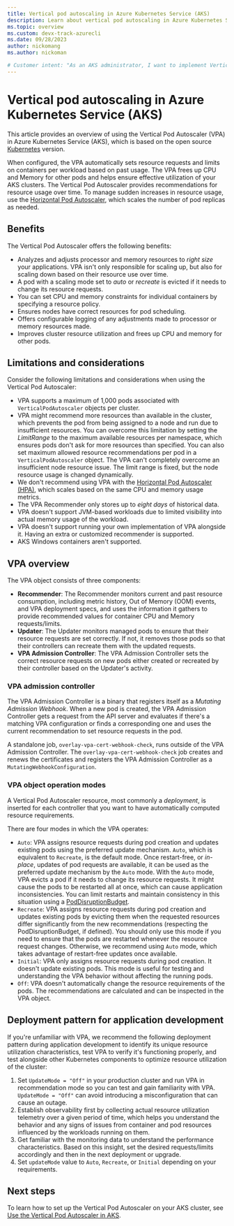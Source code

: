 ```yaml
---
title: Vertical pod autoscaling in Azure Kubernetes Service (AKS)
description: Learn about vertical pod autoscaling in Azure Kubernetes Service (AKS) using the Vertical Pod Autoscaler (VPA).
ms.topic: overview
ms.custom: devx-track-azurecli
ms.date: 09/28/2023
author: nickomang
ms.author: nickoman

# Customer intent: "As an AKS administrator, I want to implement Vertical Pod Autoscaler so that I can optimize resource allocation for my containers based on usage patterns, enhancing overall cluster efficiency and performance."
---
```


# Vertical pod autoscaling in Azure Kubernetes Service (AKS)

This article provides an overview of using the Vertical Pod Autoscaler (VPA) in Azure Kubernetes Service (AKS), which is based on the open source [Kubernetes](https://github.com/kubernetes/autoscaler/tree/master/vertical-pod-autoscaler) version.

When configured, the VPA automatically sets resource requests and limits on containers per workload based on past usage. The VPA frees up CPU and Memory for other pods and helps ensure effective utilization of your AKS clusters. The Vertical Pod Autoscaler provides recommendations for resource usage over time. To manage sudden increases in resource usage, use the [Horizontal Pod Autoscaler][horizontal-pod-autoscaling], which scales the number of pod replicas as needed.

## Benefits

The Vertical Pod Autoscaler offers the following benefits:

* Analyzes and adjusts processor and memory resources to *right size* your applications. VPA isn't only responsible for scaling up, but also for scaling down based on their resource use over time.
* A pod with a scaling mode set to *auto* or *recreate* is evicted if it needs to change its resource requests.
* You can set CPU and memory constraints for individual containers by specifying a resource policy.
* Ensures nodes have correct resources for pod scheduling.
* Offers configurable logging of any adjustments made to processor or memory resources made.
* Improves cluster resource utilization and frees up CPU and memory for other pods.

## Limitations and considerations

Consider the following limitations and considerations when using the Vertical Pod Autoscaler:

* VPA supports a maximum of 1,000 pods associated with `VerticalPodAutoscaler` objects per cluster.
* VPA might recommend more resources than available in the cluster, which prevents the pod from being assigned to a node and run due to insufficient resources. You can overcome this limitation by setting the *LimitRange* to the maximum available resources per namespace, which ensures pods don't ask for more resources than specified. You can also set maximum allowed resource recommendations per pod in a `VerticalPodAutoscaler` object. The VPA can't completely overcome an insufficient node resource issue. The limit range is fixed, but the node resource usage is changed dynamically.
* We don't recommend using VPA with the [Horizontal Pod Autoscaler (HPA)][horizontal-pod-autoscaler-overview], which scales based on the same CPU and memory usage metrics.
* The VPA Recommender only stores up to *eight days* of historical data.
* VPA doesn't support JVM-based workloads due to limited visibility into actual memory usage of the workload.
* VPA doesn't support running your own implementation of VPA alongside it. Having an extra or customized recommender is supported.
* AKS Windows containers aren't supported.

## VPA overview

The VPA object consists of three components:

* **Recommender**: The Recommender monitors current and past resource consumption, including metric history, Out of Memory (OOM) events, and VPA deployment specs, and uses the information it gathers to provide recommended values for container CPU and Memory requests/limits.
* **Updater**: The Updater monitors managed pods to ensure that their resource requests are set correctly. If not, it removes those pods so that their controllers can recreate them with the updated requests.
* **VPA Admission Controller**: The VPA Admission Controller sets the correct resource requests on new pods either created or recreated by their controller based on the Updater's activity.

### VPA admission controller

The VPA Admission Controller is a binary that registers itself as a *Mutating Admission Webhook*. When a new pod is created, the VPA Admission Controller gets a request from the API server and evaluates if there's a matching VPA configuration or finds a corresponding one and uses the current recommendation to set resource requests in the pod.

A standalone job, `overlay-vpa-cert-webhook-check`, runs outside of the VPA Admission Controller. The `overlay-vpa-cert-webhook-check` job creates and renews the certificates and registers the VPA Admission Controller as a `MutatingWebhookConfiguration`.

### VPA object operation modes

A Vertical Pod Autoscaler resource, most commonly a *deployment*, is inserted for each controller that you want to have automatically computed resource requirements.

There are four modes in which the VPA operates:

* `Auto`: VPA assigns resource requests during pod creation and updates existing pods using the preferred update mechanism. `Auto`, which is equivalent to `Recreate`, is the default mode. Once restart-free, or *in-place*, updates of pod requests are available, it can be used as the preferred update mechanism by the `Auto` mode. With the `Auto` mode, VPA evicts a pod if it needs to change its resource requests. It might cause the pods to be restarted all at once, which can cause application inconsistencies. You can limit restarts and maintain consistency in this situation using a [PodDisruptionBudget][pod-disruption-budget].
* `Recreate`: VPA assigns resource requests during pod creation and updates existing pods by evicting them when the requested resources differ significantly from the new recommendations (respecting the PodDisruptionBudget, if defined). You should only use this mode if you need to ensure that the pods are restarted whenever the resource request changes. Otherwise, we recommend using  `Auto` mode, which takes advantage of restart-free updates once available.
* `Initial`: VPA only assigns resource requests during pod creation. It doesn't update existing pods. This mode is useful for testing and understanding the VPA behavior without affecting the running pods.
* `Off`: VPA doesn't automatically change the resource requirements of the pods. The recommendations are calculated and can be inspected in the VPA object.

## Deployment pattern for application development

If you're unfamiliar with VPA, we recommend the following deployment pattern during application development to identify its unique resource utilization characteristics, test VPA to verify it's functioning properly, and test alongside other Kubernetes components to optimize resource utilization of the cluster:

1. Set `UpdateMode = "Off"` in your production cluster and run VPA in recommendation mode so you can test and gain familiarity with VPA. `UpdateMode = "Off"` can avoid introducing a misconfiguration that can cause an outage.
2. Establish observability first by collecting actual resource utilization telemetry over a given period of time, which helps you understand the behavior and any signs of issues from container and pod resources influenced by the workloads running on them.
3. Get familiar with the monitoring data to understand the performance characteristics. Based on this insight, set the desired requests/limits accordingly and then in the next deployment or upgrade.
4. Set `updateMode` value to `Auto`, `Recreate`, or `Initial` depending on your requirements.

## Next steps

To learn how to set up the Vertical Pod Autoscaler on your AKS cluster, see [Use the Vertical Pod Autoscaler in AKS](./use-vertical-pod-autoscaler.md).

<!-- EXTERNAL LINKS -->
[pod-disruption-budget]: https://kubernetes.io/docs/concepts/workloads/pods/disruptions/

<!-- INTERNAL LINKS -->
[horizontal-pod-autoscaling]: concepts-scale.md#horizontal-pod-autoscaler
[horizontal-pod-autoscaler-overview]: concepts-scale.md#horizontal-pod-autoscaler
